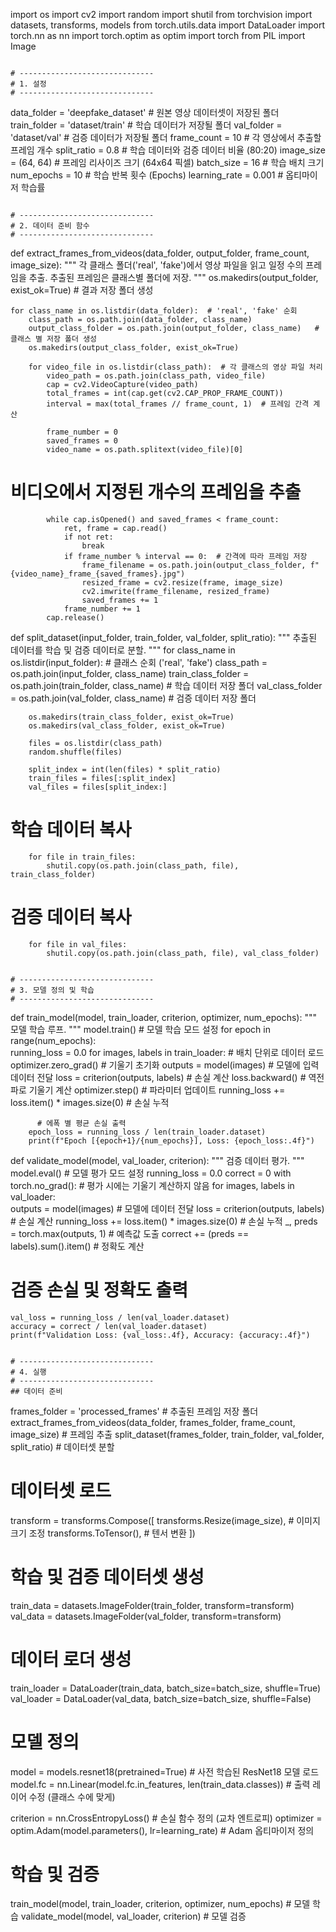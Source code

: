 
import os
import cv2
import random
import shutil
from torchvision import datasets, transforms, models
from torch.utils.data import DataLoader
import torch.nn as nn
import torch.optim as optim
import torch
from PIL import Image
```

# ------------------------------
# 1. 설정
# ------------------------------
```
data_folder = 'deepfake_dataset'  # 원본 영상 데이터셋이 저장된 폴더
train_folder = 'dataset/train'   # 학습 데이터가 저장될 폴더
val_folder = 'dataset/val'       # 검증 데이터가 저장될 폴더
frame_count = 10                 # 각 영상에서 추출할 프레임 개수
split_ratio = 0.8                # 학습 데이터와 검증 데이터 비율 (80:20)
image_size = (64, 64)            # 프레임 리사이즈 크기 (64x64 픽셀)
batch_size = 16                  # 학습 배치 크기
num_epochs = 10                  # 학습 반복 횟수 (Epochs)
learning_rate = 0.001            # 옵티마이저 학습률
```

# ------------------------------
# 2. 데이터 준비 함수
# ------------------------------
```
def extract_frames_from_videos(data_folder, output_folder, frame_count, image_size):
    """
    각 클래스 폴더('real', 'fake')에서 영상 파일을 읽고 일정 수의 프레임을 추출.
    추출된 프레임은 클래스별 폴더에 저장.
    """
    os.makedirs(output_folder, exist_ok=True)   # 결과 저장 폴더 생성
    
    for class_name in os.listdir(data_folder):  # 'real', 'fake' 순회
        class_path = os.path.join(data_folder, class_name)
        output_class_folder = os.path.join(output_folder, class_name)   # 클래스 별 저장 폴더 생성
        os.makedirs(output_class_folder, exist_ok=True)
        
        for video_file in os.listdir(class_path):  # 각 클래스의 영상 파일 처리
            video_path = os.path.join(class_path, video_file)
            cap = cv2.VideoCapture(video_path)
            total_frames = int(cap.get(cv2.CAP_PROP_FRAME_COUNT))
            interval = max(total_frames // frame_count, 1)  # 프레임 간격 계산

            frame_number = 0
            saved_frames = 0
            video_name = os.path.splitext(video_file)[0]

# 비디오에서 지정된 개수의 프레임을 추출
            while cap.isOpened() and saved_frames < frame_count:
                ret, frame = cap.read()
                if not ret:
                    break
                if frame_number % interval == 0:  # 간격에 따라 프레임 저장
                    frame_filename = os.path.join(output_class_folder, f"{video_name}_frame_{saved_frames}.jpg")
                    resized_frame = cv2.resize(frame, image_size)
                    cv2.imwrite(frame_filename, resized_frame)
                    saved_frames += 1
                frame_number += 1
            cap.release()


def split_dataset(input_folder, train_folder, val_folder, split_ratio):
    """
    추출된 데이터를 학습 및 검증 데이터로 분할.
    """
    for class_name in os.listdir(input_folder):   # 클래스 순회 ('real', 'fake')
        class_path = os.path.join(input_folder, class_name)
        train_class_folder = os.path.join(train_folder, class_name)  # 학습 데이터 저장 폴더
        val_class_folder = os.path.join(val_folder, class_name)  # 검증 데이터 저장 폴더

        os.makedirs(train_class_folder, exist_ok=True)
        os.makedirs(val_class_folder, exist_ok=True)

        files = os.listdir(class_path)
        random.shuffle(files)

        split_index = int(len(files) * split_ratio)
        train_files = files[:split_index]
        val_files = files[split_index:]

# 학습 데이터 복사
        for file in train_files:
            shutil.copy(os.path.join(class_path, file), train_class_folder)

# 검증 데이터 복사
        for file in val_files:
            shutil.copy(os.path.join(class_path, file), val_class_folder)
```

# ------------------------------
# 3. 모델 정의 및 학습
# ------------------------------
```
def train_model(model, train_loader, criterion, optimizer, num_epochs):
    """
    모델 학습 루프.
    """
    model.train()   # 모델 학습 모드 설정
    for epoch in range(num_epochs):  
        running_loss = 0.0
        for images, labels in train_loader:   # 배치 단위로 데이터 로드
            optimizer.zero_grad()  # 기울기 초기화
            outputs = model(images)  # 모델에 입력 데이터 전달
            loss = criterion(outputs, labels)  # 손실 계산
            loss.backward()  # 역전파로 기울기 계산
            optimizer.step()  # 파라미터 업데이트
            running_loss += loss.item() * images.size(0)  # 손실 누적

          # 에폭 별 평균 손실 출력
        epoch_loss = running_loss / len(train_loader.dataset)
        print(f"Epoch [{epoch+1}/{num_epochs}], Loss: {epoch_loss:.4f}")

def validate_model(model, val_loader, criterion):
    """
    검증 데이터 평가.
    """
    model.eval()   # 모델 평가 모드 설정
    running_loss = 0.0
    correct = 0
    with torch.no_grad():   # 평가 시에는 기울기 계산하지 않음
        for images, labels in val_loader:  
            outputs = model(images)    # 모델에 데이터 전달
            loss = criterion(outputs, labels)   # 손실 계산
            running_loss += loss.item() * images.size(0)   # 손실 누적
            _, preds = torch.max(outputs, 1)   # 예측값 도출
            correct += (preds == labels).sum().item()   # 정확도 계산

# 검증 손실 및 정확도 출력
    val_loss = running_loss / len(val_loader.dataset)
    accuracy = correct / len(val_loader.dataset)
    print(f"Validation Loss: {val_loss:.4f}, Accuracy: {accuracy:.4f}")
```

# ------------------------------
# 4. 실행
# ------------------------------
## 데이터 준비
```
frames_folder = 'processed_frames'   # 추출된 프레임 저장 폴더
extract_frames_from_videos(data_folder, frames_folder, frame_count, image_size)   # 프레임 추출
split_dataset(frames_folder, train_folder, val_folder, split_ratio)   # 데이터셋 분할

# 데이터셋 로드
transform = transforms.Compose([
    transforms.Resize(image_size),   # 이미지 크기 조정
    transforms.ToTensor(),   # 텐서 변환
])

# 학습 및 검증 데이터셋 생성
train_data = datasets.ImageFolder(train_folder, transform=transform)
val_data = datasets.ImageFolder(val_folder, transform=transform)

# 데이터 로더 생성
train_loader = DataLoader(train_data, batch_size=batch_size, shuffle=True)
val_loader = DataLoader(val_data, batch_size=batch_size, shuffle=False)

# 모델 정의
model = models.resnet18(pretrained=True)   # 사전 학습된 ResNet18 모델 로드
model.fc = nn.Linear(model.fc.in_features, len(train_data.classes))  # 출력 레이어 수정 (클래스 수에 맞게)

criterion = nn.CrossEntropyLoss()   # 손실 함수 정의 (교차 엔트로피)
optimizer = optim.Adam(model.parameters(), lr=learning_rate)   # Adam 옵티마이저 정의

# 학습 및 검증
train_model(model, train_loader, criterion, optimizer, num_epochs)   # 모델 학습
validate_model(model, val_loader, criterion)   # 모델 검증
```
